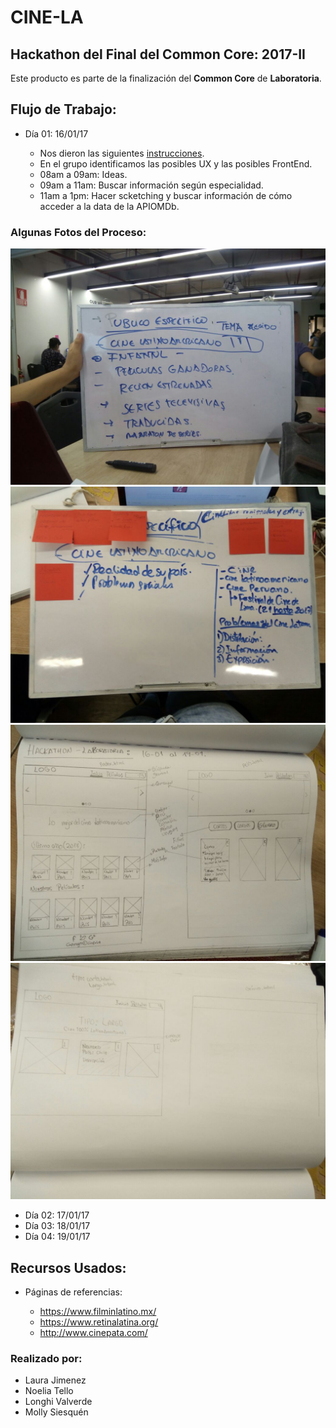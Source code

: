# CINE-LA

## Hackathon del Final del Common Core: 2017-II

Este producto es parte de la finalización del **Common Core** de **Laboratoria**.

## Flujo de Trabajo:
* Día 01: 16/01/17
  - Nos dieron las siguientes [instrucciones](https://bit.ly/hackathon-1).
  - En el grupo identificamos las posibles UX y las posibles FrontEnd.
  
  * 08am a 09am: Ideas.
  * 09am a 11am: Buscar información según especialidad.
  * 11am a 1pm: Hacer scketching y buscar información de cómo acceder a la data de la APIOMDb.

### Algunas Fotos del Proceso:
![Ideas](assets/images/dia01/ideas.jpg "ideas")
![Scketching-03](assets/images/dia01/datos-cine-latino.jpg "datos del cine latinoamericano")
![Scketching-01](assets/images/dia01/maqueta01.jpg "01")
![Scketching-02](assets/images/dia01/maqueta02.jpg "02")


* Día 02: 17/01/17
* Día 03: 18/01/17
* Día 04: 19/01/17

## Recursos Usados:

* Páginas de referencias: 

  - https://www.filminlatino.mx/
  - https://www.retinalatina.org/
  - http://www.cinepata.com/

### Realizado por:
* Laura Jimenez
* Noelia Tello
* Longhi Valverde
* Molly Siesquén